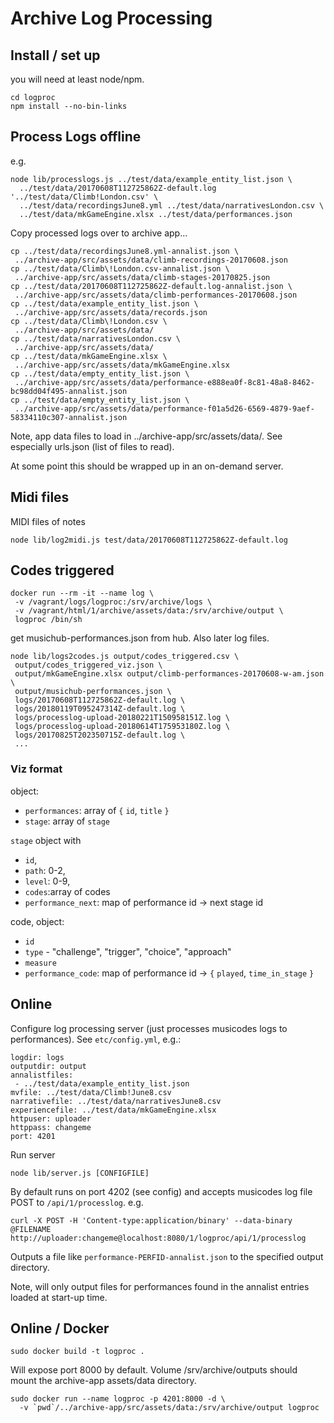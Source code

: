 # Archive Log Processing

## Install / set up

you will need at least node/npm.

```
cd logproc
npm install --no-bin-links
```

## Process Logs offline

e.g.
```
node lib/processlogs.js ../test/data/example_entity_list.json \
  ../test/data/20170608T112725862Z-default.log '../test/data/Climb!London.csv' \
  ../test/data/recordingsJune8.yml ../test/data/narrativesLondon.csv \
  ../test/data/mkGameEngine.xlsx ../test/data/performances.json
```

Copy processed logs over to archive app...
```
cp ../test/data/recordingsJune8.yml-annalist.json \
 ../archive-app/src/assets/data/climb-recordings-20170608.json
cp ../test/data/Climb\!London.csv-annalist.json \
 ../archive-app/src/assets/data/climb-stages-20170825.json
cp ../test/data/20170608T112725862Z-default.log-annalist.json \
 ../archive-app/src/assets/data/climb-performances-20170608.json
cp ../test/data/example_entity_list.json \
 ../archive-app/src/assets/data/records.json
cp ../test/data/Climb\!London.csv \
 ../archive-app/src/assets/data/
cp ../test/data/narrativesLondon.csv \
 ../archive-app/src/assets/data/
cp ../test/data/mkGameEngine.xlsx \
 ../archive-app/src/assets/data/mkGameEngine.xlsx
cp ../test/data/empty_entity_list.json \
 ../archive-app/src/assets/data/performance-e888ea0f-8c81-48a8-8462-bc98dd04f495-annalist.json
cp ../test/data/empty_entity_list.json \
 ../archive-app/src/assets/data/performance-f01a5d26-6569-4879-9aef-58334110c307-annalist.json
```
Note, app data files to load in ../archive-app/src/assets/data/. See especially
urls.json (list of files to read).

At some point this should be wrapped up in an on-demand server.

## Midi files

MIDI files of notes
```
node lib/log2midi.js test/data/20170608T112725862Z-default.log
```

## Codes triggered
```
docker run --rm -it --name log \
 -v /vagrant/logs/logproc:/srv/archive/logs \
 -v /vagrant/html/1/archive/assets/data:/srv/archive/output \
 logproc /bin/sh
```

get musichub-performances.json from hub. Also later log files.

```
node lib/logs2codes.js output/codes_triggered.csv \
 output/codes_triggered_viz.json \
 output/mkGameEngine.xlsx output/climb-performances-20170608-w-am.json \
 output/musichub-performances.json \
 logs/20170608T112725862Z-default.log \
 logs/20180119T095247314Z-default.log \
 logs/processlog-upload-20180221T150958151Z.log \
 logs/processlog-upload-20180614T175953180Z.log \
 logs/20170825T202350715Z-default.log \
 ...
```

### Viz format

object:
- `performances`: array of `{` `id`, `title` `}`
- `stage`: array of `stage`

`stage` object with 
- `id`, 
- `path`: 0-2, 
- `level`: 0-9, 
- `codes`:array of codes 
- `performance_next`: map of performance id -> next stage id 

code, object:
- `id`
- `type` - "challenge", "trigger", "choice", "approach"
- `measure`
- `performance_code`: map of performance id -> `{` `played`, `time_in_stage` `}`

## Online

Configure log processing server (just processes musicodes logs to performances).
See `etc/config.yml`, e.g.:
```
logdir: logs
outputdir: output
annalistfiles:
 - ../test/data/example_entity_list.json
mvfile: ../test/data/Climb!June8.csv
narrativefile: ../test/data/narrativesJune8.csv
experiencefile: ../test/data/mkGameEngine.xlsx
httpuser: uploader
httppass: changeme
port: 4201
```

Run server
```
node lib/server.js [CONFIGFILE]
```

By default runs on port 4202 (see config) and accepts musicodes log file POST to `/api/1/processlog`.
e.g.
```
curl -X POST -H 'Content-type:application/binary' --data-binary @FILENAME http://uploader:changeme@localhost:8080/1/logproc/api/1/processlog
```
Outputs a file like `performance-PERFID-annalist.json` to the specified output directory.

Note, will only output files for performances found in the annalist entries loaded at start-up time.

## Online / Docker

```
sudo docker build -t logproc .
```

Will expose port 8000 by default. Volume /srv/archive/outputs should mount the archive-app assets/data directory.

```
sudo docker run --name logproc -p 4201:8000 -d \
  -v `pwd`/../archive-app/src/assets/data:/srv/archive/output logproc
```
